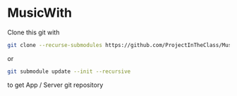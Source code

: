 # MusicWith

Clone this git with

```sh
git clone --recurse-submodules https://github.com/ProjectInTheClass/MusicWith
```

or

```sh
git submodule update --init --recursive
```

to get App / Server git repository

